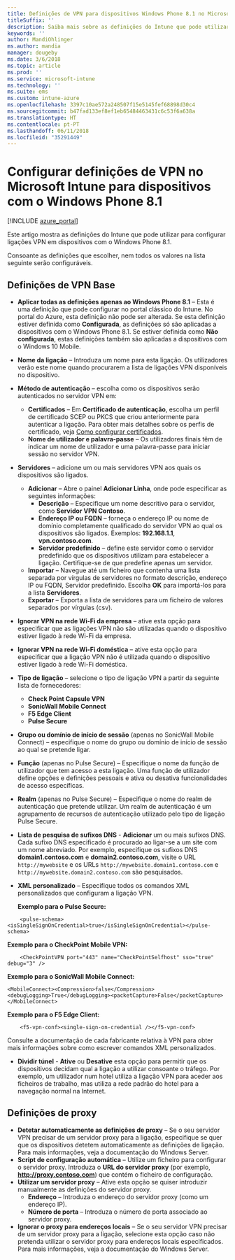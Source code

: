 ```yaml
---
title: Definições de VPN para dispositivos Windows Phone 8.1 no Microsoft Intune
titleSuffix: ''
description: Saiba mais sobre as definições do Intune que pode utilizar para configurar ligações VPN em dispositivos com o Windows Phone 8.1.
keywords: ''
author: MandiOhlinger
ms.author: mandia
manager: dougeby
ms.date: 3/6/2018
ms.topic: article
ms.prod: ''
ms.service: microsoft-intune
ms.technology: ''
ms.suite: ems
ms.custom: intune-azure
ms.openlocfilehash: 3397c10ae572a248507f15e5145fef68898d30c4
ms.sourcegitcommit: b47fad133ef8ef1eb65484463431c6c53f6a638a
ms.translationtype: HT
ms.contentlocale: pt-PT
ms.lasthandoff: 06/11/2018
ms.locfileid: "35291449"
---
```

# <a name="configure-vpn-settings-in-microsoft-intune-for-devices-running-windows-phone-81"></a>Configurar definições de VPN no Microsoft Intune para dispositivos com o Windows Phone 8.1

[!INCLUDE [azure_portal](./includes/azure_portal.md)]

Este artigo mostra as definições do Intune que pode utilizar para configurar ligações VPN em dispositivos com o Windows Phone 8.1.


Consoante as definições que escolher, nem todos os valores na lista seguinte serão configuráveis.

## <a name="base-vpn-settings"></a>Definições de VPN Base

- **Aplicar todas as definições apenas ao Windows Phone 8.1** – Esta é uma definição que pode configurar no portal clássico do Intune. No portal do Azure, esta definição não pode ser alterada. Se esta definição estiver definida como **Configurada**, as definições só são aplicadas a dispositivos com o Windows Phone 8.1. Se estiver definida como **Não configurada**, estas definições também são aplicadas a dispositivos com o Windows 10 Mobile.
- **Nome da ligação** – Introduza um nome para esta ligação. Os utilizadores verão este nome quando procurarem a lista de ligações VPN disponíveis no dispositivo.
- **Método de autenticação** – escolha como os dispositivos serão autenticados no servidor VPN em:
    - **Certificados** – Em **Certificado de autenticação**, escolha um perfil de certificado SCEP ou PKCS que criou anteriormente para autenticar a ligação. Para obter mais detalhes sobre os perfis de certificado, veja [Como configurar certificados](certificates-configure.md).
    - **Nome de utilizador e palavra-passe** – Os utilizadores finais têm de indicar um nome de utilizador e uma palavra-passe para iniciar sessão no servidor VPN.
- **Servidores** – adicione um ou mais servidores VPN aos quais os dispositivos são ligados.
    - **Adicionar** – Abre o painel **Adicionar Linha**, onde pode especificar as seguintes informações:
        - **Descrição** – Especifique um nome descritivo para o servidor, como **Servidor VPN Contoso**.
        - **Endereço IP ou FQDN** – forneça o endereço IP ou nome de domínio completamente qualificado do servidor VPN ao qual os dispositivos são ligados. Exemplos: **192.168.1.1**, **vpn.contoso.com**.
        - **Servidor predefinido** – define este servidor como o servidor predefinido que os dispositivos utilizam para estabelecer a ligação. Certifique-se de que predefine apenas um servidor.
    - **Importar** – Navegue até um ficheiro que contenha uma lista separada por vírgulas de servidores no formato descrição, endereço IP ou FQDN, Servidor predefinido. Escolha **OK** para importá-los para a lista **Servidores**.
    - **Exportar** – Exporta a lista de servidores para um ficheiro de valores separados por vírgulas (csv).

- **Ignorar VPN na rede Wi-Fi da empresa** – ative esta opção para especificar que as ligações VPN não são utilizadas quando o dispositivo estiver ligado à rede Wi-Fi da empresa.
- **Ignorar VPN na rede Wi-Fi doméstica** – ative esta opção para especificar que a ligação VPN não é utilizada quando o dispositivo estiver ligado à rede Wi-Fi doméstica.

- **Tipo de ligação** – selecione o tipo de ligação VPN a partir da seguinte lista de fornecedores:
    - **Check Point Capsule VPN**
    - **SonicWall Mobile Connect**
    - **F5 Edge Client**
    - **Pulse Secure**

- **Grupo ou domínio de início de sessão** (apenas no SonicWall Mobile Connect) – especifique o nome do grupo ou domínio de início de sessão ao qual se pretende ligar.
- **Função** (apenas no Pulse Secure) – Especifique o nome da função de utilizador que tem acesso a esta ligação. Uma função de utilizador define opções e definições pessoais e ativa ou desativa funcionalidades de acesso específicas.
- **Realm** (apenas no Pulse Secure) – Especifique o nome do realm de autenticação que pretende utilizar. Um realm de autenticação é um agrupamento de recursos de autenticação utilizado pelo tipo de ligação Pulse Secure.

- **Lista de pesquisa de sufixos DNS** - **Adicionar** um ou mais sufixos DNS. Cada sufixo DNS especificado é procurado ao ligar-se a um site com um nome abreviado. Por exemplo, especifique os sufixos DNS **domain1.contoso.com** e **domain2.contoso.com**, visite o URL `http://mywebsite` e os URLs `http://mywebsite.domain1.contoso.com` e `http://mywebsite.domain2.contoso.com` são pesquisados.

- **XML personalizado** – Especifique todos os comandos XML personalizados que configuram a ligação VPN.

    **Exemplo para o Pulse Secure:**

```
    <pulse-schema><isSingleSignOnCredential>true</isSingleSignOnCredential></pulse-schema>
```

**Exemplo para o CheckPoint Mobile VPN:**

```
    <CheckPointVPN port="443" name="CheckPointSelfhost" sso="true" debug="3" />
```

**Exemplo para o SonicWall Mobile Connect:**
```
<MobileConnect><Compression>false</Compression><debugLogging>True</debugLogging><packetCapture>False</packetCapture></MobileConnect>
```

**Exemplo para o F5 Edge Client:**
```
    <f5-vpn-conf><single-sign-on-credential /></f5-vpn-conf>
```

Consulte a documentação de cada fabricante relativa à VPN para obter mais informações sobre como escrever comandos XML personalizados.

- **Dividir túnel** - **Ative** ou **Desative** esta opção para permitir que os dispositivos decidam qual a ligação a utilizar consoante o tráfego. Por exemplo, um utilizador num hotel utiliza a ligação VPN para aceder aos ficheiros de trabalho, mas utiliza a rede padrão do hotel para a navegação normal na Internet.




## <a name="proxy-settings"></a>Definições de proxy

- **Detetar automaticamente as definições de proxy** – Se o seu servidor VPN precisar de um servidor proxy para a ligação, especifique se quer que os dispositivos detetem automaticamente as definições de ligação. Para mais informações, veja a documentação do Windows Server.
- **Script de configuração automática** – Utilize um ficheiro para configurar o servidor proxy. Introduza o **URL do servidor proxy** (por exemplo, **http://proxy.contoso.com**) que contém o ficheiro de configuração.
- **Utilizar um servidor proxy** – Ative esta opção se quiser introduzir manualmente as definições do servidor proxy.
    - **Endereço** – Introduza o endereço do servidor proxy (como um endereço IP).
    - **Número de porta** – Introduza o número de porta associado ao servidor proxy.
- **Ignorar o proxy para endereços locais** – Se o seu servidor VPN precisar de um servidor proxy para a ligação, selecione esta opção caso não pretenda utilizar o servidor proxy para endereços locais especificados. Para mais informações, veja a documentação do Windows Server.
